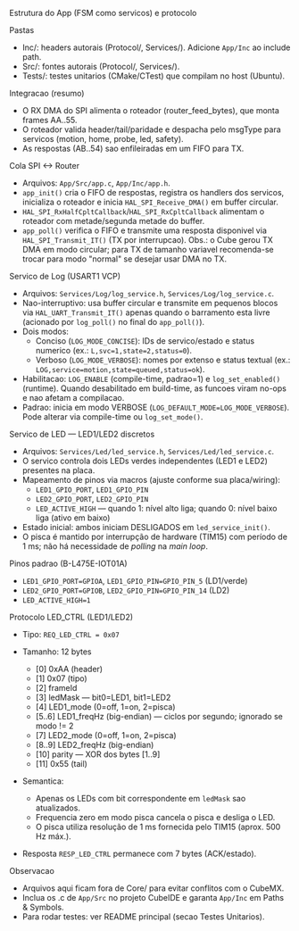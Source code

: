 Estrutura do App (FSM como servicos) e protocolo

Pastas
- Inc/: headers autorais (Protocol/, Services/). Adicione `App/Inc` ao include path.
- Src/: fontes autorais (Protocol/, Services/).
- Tests/: testes unitarios (CMake/CTest) que compilam no host (Ubuntu).

Integracao (resumo)
- O RX DMA do SPI alimenta o roteador (router_feed_bytes), que monta frames AA..55.
- O roteador valida header/tail/paridade e despacha pelo msgType para servicos
  (motion, home, probe, led, safety).
- As respostas (AB..54) sao enfileiradas em um FIFO para TX.

Cola SPI <-> Router
- Arquivos: `App/Src/app.c`, `App/Inc/app.h`.
- `app_init()` cria o FIFO de respostas, registra os handlers dos servicos, inicializa o roteador e inicia `HAL_SPI_Receive_DMA()` em buffer circular.
- `HAL_SPI_RxHalfCpltCallback`/`HAL_SPI_RxCpltCallback` alimentam o roteador com metade/segunda metade do buffer.
- `app_poll()` verifica o FIFO e transmite uma resposta disponivel via `HAL_SPI_Transmit_IT()` (TX por interrupcao). Obs.: o Cube gerou TX DMA em modo circular; para TX de tamanho variavel recomenda-se trocar para modo "normal" se desejar usar DMA no TX.

Servico de Log (USART1 VCP)
- Arquivos: `Services/Log/log_service.h`, `Services/Log/log_service.c`.
- Nao-interruptivo: usa buffer circular e transmite em pequenos blocos via `HAL_UART_Transmit_IT()` apenas quando o barramento esta livre (acionado por `log_poll()` no final do `app_poll()`).
- Dois modos:
  - Conciso (`LOG_MODE_CONCISE`): IDs de servico/estado e status numerico (ex.: `L,svc=1,state=2,status=0`).
  - Verboso (`LOG_MODE_VERBOSE`): nomes por extenso e status textual (ex.: `LOG,service=motion,state=queued,status=ok`).
- Habilitacao: `LOG_ENABLE` (compile-time, padrao=1) e `log_set_enabled()` (runtime). Quando desabilitado em build-time, as funcoes viram no-ops e nao afetam a compilacao.
- Padrao: inicia em modo VERBOSE (`LOG_DEFAULT_MODE=LOG_MODE_VERBOSE`). Pode alterar via compile-time ou `log_set_mode()`.

Servico de LED — LED1/LED2 discretos
- Arquivos: `Services/Led/led_service.h`, `Services/Led/led_service.c`.
- O servico controla dois LEDs verdes independentes (LED1 e LED2) presentes na placa.
- Mapeamento de pinos via macros (ajuste conforme sua placa/wiring):
  - `LED1_GPIO_PORT`, `LED1_GPIO_PIN`
  - `LED2_GPIO_PORT`, `LED2_GPIO_PIN`
  - `LED_ACTIVE_HIGH` — quando 1: nível alto liga; quando 0: nível baixo liga (ativo em baixo)
- Estado inicial: ambos iniciam DESLIGADOS em `led_service_init()`.
- O pisca é mantido por interrupção de hardware (TIM15) com período de 1 ms; não há necessidade de *polling* na *main loop*.

Pinos padrao (B-L475E-IOT01A)
- `LED1_GPIO_PORT=GPIOA`, `LED1_GPIO_PIN=GPIO_PIN_5`  (LD1/verde)
- `LED2_GPIO_PORT=GPIOB`, `LED2_GPIO_PIN=GPIO_PIN_14` (LD2)
- `LED_ACTIVE_HIGH=1`

Protocolo LED_CTRL (LED1/LED2)
- Tipo: `REQ_LED_CTRL = 0x07`
- Tamanho: 12 bytes
  - [0] 0xAA (header)
  - [1] 0x07 (tipo)
  - [2] frameId
  - [3] ledMask — bit0=LED1, bit1=LED2
  - [4] LED1_mode (0=off, 1=on, 2=pisca)
  - [5..6] LED1_freqHz (big-endian) — ciclos por segundo; ignorado se modo != 2
  - [7] LED2_mode (0=off, 1=on, 2=pisca)
  - [8..9] LED2_freqHz (big-endian)
  - [10] parity — XOR dos bytes [1..9]
  - [11] 0x55 (tail)
- Semantica:
  - Apenas os LEDs com bit correspondente em `ledMask` sao atualizados.
  - Frequencia zero em modo pisca cancela o pisca e desliga o LED.
  - O pisca utiliza resolução de 1 ms fornecida pelo TIM15 (aprox. 500 Hz máx.).

- Resposta `RESP_LED_CTRL` permanece com 7 bytes (ACK/estado).

Observacao
- Arquivos aqui ficam fora de Core/ para evitar conflitos com o CubeMX.
- Inclua os .c de `App/Src` no projeto CubeIDE e garanta `App/Inc` em Paths & Symbols.
- Para rodar testes: ver README principal (secao Testes Unitarios).
